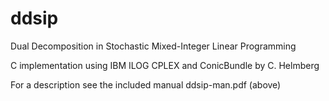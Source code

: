 # ddsip
Dual Decomposition in Stochastic Mixed-Integer Linear Programming

C implementation using IBM ILOG CPLEX and ConicBundle by C. Helmberg

For a description see the included manual ddsip-man.pdf (above)

